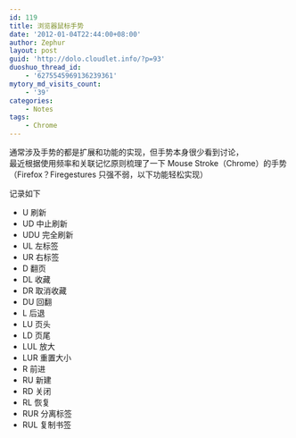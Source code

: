 ```yaml
---
id: 119
title: 浏览器鼠标手势
date: '2012-01-04T22:44:00+08:00'
author: Zephur
layout: post
guid: 'http://dolo.cloudlet.info/?p=93'
duoshuo_thread_id:
    - '6275545969136239361'
mytory_md_visits_count:
    - '39'
categories:
    - Notes
tags:
    - Chrome
---
```


通常涉及手势的都是扩展和功能的实现，但手势本身很少看到讨论，  
最近根据使用频率和关联记忆原则梳理了一下 Mouse Stroke（Chrome）的手势（Firefox？Firegestures 只强不弱，以下功能轻松实现）  

<!-- more -->

记录如下

- U 刷新
- UD 中止刷新
- UDU 完全刷新
- UL 左标签
- UR 右标签
- D 翻页
- DL 收藏
- DR 取消收藏
- DU 回翻
- L 后退
- LU 页头
- LD 页尾
- LUL 放大
- LUR 重置大小
- R 前进
- RU 新建
- RD 关闭
- RL 恢复
- RUR 分离标签
- RUL 复制书签